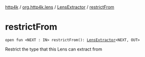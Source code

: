 [http4k](../../index.md) / [org.http4k.lens](../index.md) / [LensExtractor](index.md) / [restrictFrom](./restrict-from.md)

# restrictFrom

`open fun <NEXT : IN> restrictFrom(): `[`LensExtractor`](index.md)`<NEXT, OUT>`

Restrict the type that this Lens can extract from

